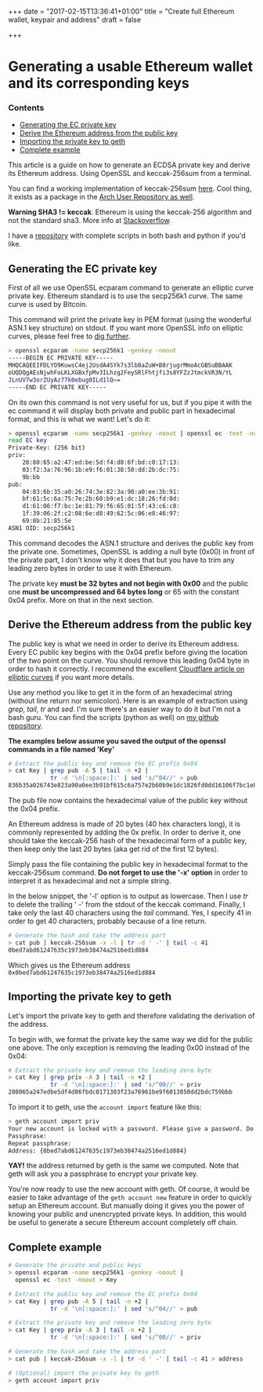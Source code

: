 +++
date = "2017-02-15T13:36:41+01:00"
title = "Create full Ethereum wallet, keypair and address"
draft = false

+++

# Generating a usable Ethereum wallet and its corresponding keys

### Contents
- [Generating the EC private key](blog/create-full-ethereum-keypair-and-address#generating-the-ec-private-key)
- [Derive the Ethereum address from the public key](blog/create-full-ethereum-keypair-and-address#derive-the-ethereum-address-from-the-public-key)
- [Importing the private key to geth](blog/create-full-ethereum-keypair-and-address#importing-the-private-key-to-geth)
- [Complete example](blog/create-full-ethereum-keypair-and-address#complete-example)

This article is a guide on how to generate an ECDSA private key and derive its Ethereum address. Using OpenSSL and keccak-256sum from a  terminal.

You can find a working implementation of keccak-256sum [here](https://github.com/maandree/sha3sum). Cool thing, it exists as a package in the [Arch User Repository as well](https://aur.archlinux.org/packages/sha3sum/).

**Warning SHA3 != keccak**. Ethereum is using the keccak-256 algorithm and not the standard sha3. More info at [Stackoverflow](http://ethereum.stackexchange.com/questions/550/which-cryptographic-hash-function-does-ethereum-use).

I have a [repository](https://github.com/vkobel/ethereum-generate-wallet) with complete scripts in both bash and python if you'd like.

## Generating the EC private key
First of all we use OpenSSL ecparam command to generate an elliptic curve private key. Ethereum standard is to use the secp256k1 curve. The same curve is used by Bitcoin.

This command will print the private key in PEM format (using the wonderful ASN.1 key structure) on stdout. If you want more OpenSSL info on elliptic curves, please feel free to [dig further](https://wiki.openssl.org/index.php/Command_Line_Elliptic_Curve_Operations).

```bash
> openssl ecparam -name secp256k1 -genkey -noout
-----BEGIN EC PRIVATE KEY-----
MHQCAQEEIFDLYO9KuwsC4ej2UsdA4SYk7s3lb8aZuW+B8rjugrMmoAcGBSuBBAAK
oUQDQgAEsNjwhFoLKLXGBxfpMv3ILhzg2FeySRlFhtjfi3s8YFZzJtmckVR3N/YL
JLnUV7w3orZUyAz77k0ebug0ILd1lQ==
-----END EC PRIVATE KEY-----
```

On its own this command is not very useful for us, but if you pipe it with the ec command it will display both private and public part in hexadecimal format, and this is what we want! Let's do it:

```bash
> openssl ecparam -name secp256k1 -genkey -noout | openssl ec -text -noout
read EC key
Private-Key: (256 bit)
priv:
    20:80:65:a2:47:ed:be:5d:f4:d8:6f:bd:c0:17:13:
    03:f2:3a:76:96:1b:e9:f6:01:38:50:dd:2b:dc:75:
    9b:bb
pub:
    04:83:6b:35:a0:26:74:3e:82:3a:90:a0:ee:3b:91:
    bf:61:5c:6a:75:7e:2b:60:b9:e1:dc:18:26:fd:0d:
    d1:61:06:f7:bc:1e:81:79:f6:65:01:5f:43:c6:c8:
    1f:39:06:2f:c2:08:6e:d8:49:62:5c:06:e0:46:97:
    69:8b:21:85:5e
ASN1 OID: secp256k1
```

This command decodes the ASN.1 structure and derives the public key from the private one. Sometimes, OpenSSL is adding a null byte (0x00) in front of the private part, I don't know why it does that but you have to trim any leading zero bytes in order to use it with Ethereum. 

The private key **must be 32 bytes and not begin with 0x00** and the public one **must be uncompressed and 64 bytes long** or 65 with the constant 0x04 prefix. More on that in the next section. 

## Derive the Ethereum address from the public key

The public key is what we need in order to derive its Ethereum address. Every EC public key begins with the 0x04 prefix before giving the location of the two point on the curve. You should remove this leading 0x04 byte in order to hash it correctly. I recommend the excellent [Cloudflare article on elliptic curves](https://blog.cloudflare.com/a-relatively-easy-to-understand-primer-on-elliptic-curve-cryptography/) if you want more details.

Use any method you like to get it in the form of an hexadecimal string (without line return nor semicolon). Here is an example of extraction using *grep*, *tail*, *tr* and *sed*. I'm sure there's an easier way to do it but I'm not a bash guru. You can find the scripts (python as well) on [my github repository](https://github.com/vkobel/ethereum-generate-wallet).

**The examples below assume you saved the output of the openssl commands in a file named 'Key'**

```bash
# Extract the public key and remove the EC prefix 0x04
> cat Key | grep pub -A 5 | tail -n +2 | 
            tr -d '\n[:space:]:' | sed 's/^04//' > pub
836b35a026743e823a90a0ee3b91bf615c6a757e2b60b9e1dc1826fd0dd16106f7bc1e8179f665015f43c6c81f39062fc2086ed849625c06e04697698b21855e
```
The pub file now contains the hexadecimal value of the public key without the 0x04 prefix.

An Ethereum address is made of 20 bytes (40 hex characters long), it is commonly represented by adding the 0x prefix. In order to derive it, one should take the keccak-256 hash of the hexadecimal form of a public key, then keep only the last 20 bytes (aka get rid of the first 12 bytes).

Simply pass the file containing the public key in hexadecimal format to the keccak-256sum command. **Do not forget to use the '-x' option** in order to interpret it as hexadecimal and not a simple string.

In the below snippet, the '-l' option is to output as lowercase. Then I use *tr* to delete the trailing ' -' from the stdout of the keccak command. Finally, I take only the last 40 characters using the *tail* command. Yes, I specify 41 in order to get 40 characters, probably because of a line return.

```bash
# Generate the hash and take the address part
> cat pub | keccak-256sum -x -l | tr -d ' -' | tail -c 41
0bed7abd61247635c1973eb38474a2516ed1d884
```
Which gives us the Ethereum address `0x0bed7abd61247635c1973eb38474a2516ed1d884`

## Importing the private key to geth

Let's import the private key to geth and therefore validating the derivation of the address.

To begin with, we format the private key the same way we did for the public one above. The only exception is removing the leading 0x00 instead of the 0x04:
```bash
# Extract the private key and remove the leading zero byte
> cat Key | grep priv -A 3 | tail -n +2 | 
            tr -d '\n[:space:]:' | sed 's/^00//' > priv
208065a247edbe5df4d86fbdc0171303f23a76961be9f6013850dd2bdc759bbb
```
To import it to geth, use the `account import` feature like this:

```bash
> geth account import priv
Your new account is locked with a password. Please give a password. Do not forget this password.
Passphrase: 
Repeat passphrase: 
Address: {0bed7abd61247635c1973eb38474a2516ed1d884}
```
**YAY!** the address returned by geth is the same we computed. Note that geth will ask you a passphrase to encrypt your private key.

You're now ready to use the new account with geth. Of course, it would be easier to take advantage of the `geth account new` feature in order to quickly setup an Ethereum account. But manually doing it gives you the power of knowing your public and unencrypted private keys. In addition, this would be useful to generate a secure Ethereum account completely off chain. 

## Complete example

```bash
# Generate the private and public keys
> openssl ecparam -name secp256k1 -genkey -noout | 
  openssl ec -text -noout > Key

# Extract the public key and remove the EC prefix 0x04
> cat Key | grep pub -A 5 | tail -n +2 |
            tr -d '\n[:space:]:' | sed 's/^04//' > pub

# Extract the private key and remove the leading zero byte
> cat Key | grep priv -A 3 | tail -n +2 | 
            tr -d '\n[:space:]:' | sed 's/^00//' > priv

# Generate the hash and take the address part
> cat pub | keccak-256sum -x -l | tr -d ' -' | tail -c 41 > address

# (Optional) import the private key to geth
> geth account import priv

```

